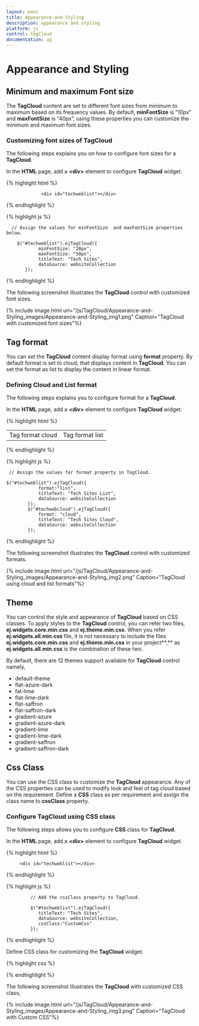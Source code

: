 ```yaml
---
layout: post
title: Appearance-and-Styling
description: appearance and styling
platform: js
control: TagCloud
documentation: ug
---
```


# Appearance and Styling

## Minimum and maximum Font size

The **TagCloud** content are set to different font sizes from minimum to maximum based on its frequency values. By default, **minFontSize** is “10px” and **maxFontSize** is “40px”, using these properties you can customize the minimum and maximum font sizes.

### Customizing font sizes of TagCloud

The following steps explains you on how to configure font sizes for a **TagCloud**.

In the **HTML** page, add a **&lt;div&gt;** element to configure **TagCloud** widget.

{% highlight html %}

                 <div id="techweblist"></div>

{% endhighlight %}

{% highlight js %}

      // Assign the values for minFontSize  and maxFontSize properties below.

        $("#techweblist").ejTagCloud({
                minFontSize: "20px",
                maxFontSize: "50px",
                titleText: "Tech Sites",
                dataSource: websiteCollection
           });
 
{% endhighlight %}


The following screenshot illustrates the **TagCloud** control with customized font sizes.

{% include image.html url="/js/TagCloud/Appearance-and-Styling_images/Appearance-and-Styling_img1.png" Caption="TagCloud with customized font sizes"%}



## Tag format

You can set the **TagCloud** content display format using **format** property. By default format is set to cloud, that displays content in **TagCloud**. You can set the format as list to display the content in linear format.

### Defining Cloud and List format

The following steps explains you to configure format for a **TagCloud**.

In the **HTML** page, add a **&lt;div&gt;** element to configure **TagCloud** widget.

{% highlight html %}


 
   <table>
    <tr>
        <td>
            <span>Tag format cloud</span>
            <div id="techwebcloud"></div>
        </td>
        <td>
            <span>Tag format list</span>
            <div id="techweblist"></div>
        </td>
    </tr>
</table>

{% endhighlight %}

{% highlight js %}



     // Assign the values for format property in TagCloud.

    $("#techweblist").ejTagCloud({
                format:"list",
                titleText: "Tech Sites List",
                dataSource: websiteCollection
            });
            $("#techwebcloud").ejTagCloud({
                format: "cloud",
                titleText: "Tech Sites Cloud",
                dataSource: websiteCollection
            });

{% endhighlight %}

The following screenshot illustrates the **TagCloud** control with customized formats.

{% include image.html url="/js/TagCloud/Appearance-and-Styling_images/Appearance-and-Styling_img2.png" Caption="TagCloud using cloud and list formats"%}



## Theme

You can control the style and appearance of **TagCloud** based on CSS classes. To apply styles to the **TagCloud** control, you can refer two files, **ej.widgets.core.min.css** and **ej.theme.min.css**. When you refer **ej.widgets.all.min.css** file, it is not necessary to include the files **ej.widgets.core.min.css** and **ej.theme.min.css** in your project**,** as **ej.widgets.all.min.css** is the combination of these two. 

By default, there are 12 themes support available for **TagCloud** control namely,

* default-theme
* flat-azure-dark
* fat-lime
* flat-lime-dark
* flat-saffron
* flat-saffron-dark
* gradient-azure
* gradient-azure-dark
* gradient-lime
* gradient-lime-dark
* gradient-saffron
* gradient-saffron-dark

## Css Class

You can use the CSS class to customize the **TagCloud** appearance. Any of the CSS properties can be used to modify look and feel of tag cloud based on the requirement. Define a **CSS** class as per requirement and assign the class name to **cssClass** property.

### Configure TagCloud using CSS class

The following steps allows you to configure **CSS** class for **TagCloud**.

In the **HTML** page, add a **&lt;div&gt;** element to configure **TagCloud** widget.


{% highlight html %}

         <div id="techweblist"></div>

{% endhighlight %}

{% highlight js %}


             // Add the cssClass property to TagCloud.
   
             $("#techweblist").ejTagCloud({
                titleText: "Tech Sites",
                dataSource: websiteCollection,
                cssClass:"CustomCss"
             });
    
{% endhighlight %}

Define CSS class for customizing the **TagCloud** widget.



{% highlight css %}

<style type="text/css" class="cssStyles">
        /* Customize the TagCloud div element */
        .CustomCss
        {
            background-color: #DDC;
            width: 400px;
        }
        /* Customize the TagCloud header element */        
        .CustomCss .e-header.e-title {
            text-align: center;
            font-weight: bold;
        }
</style>


{% endhighlight %}



The following screenshot illustrates the **TagCloud** with customized CSS class,

{% include image.html url="/js/TagCloud/Appearance-and-Styling_images/Appearance-and-Styling_img3.png" Caption="TagCloud with Custom CSS"%}



